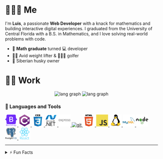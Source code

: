 <!--
**lsan31296/lsan31296** is a ✨ _special_ ✨ repository because its `README.md` (this file) appears on your GitHub profile.

Here are some ideas to get you started:

- 🔭 I’m currently working on ...
- 🌱 I’m currently learning ...
- 👯 I’m looking to collaborate on ...
- 🤔 I’m looking for help with ...
- 💬 Ask me about ...
- 📫 How to reach me: ...
- 😄 Pronouns: ...
- ⚡ Fun fact: ...
- src="https://github-readme-stats-topaz-omega-85.vercel.app/api?username=lsan31296&show_icons=true&include_all_commits=true&show=prs_merged,prs_merged_percentage&hide=issues,stars,contribs&theme=dark" NOT WORKING
-->
# 🙋🏼‍♂️ Me

I'm **Luis**, a passionate **Web Developer** with a knack for mathematics and building interactive digital experiences. I graduated from the University of Central Florida with a B.S. in Mathematics, and I love solving real-world problems with code.

- 🧮 **Math graduate** turned 💻 developer
- 🏋️‍♂️ Avid weight lifter & 🏌🏼‍♂️ golfer
- 🐺 Siberian husky owner

<h1>🏋️‍♂️ Work</h1>

<div align="center">
  <a>
    <img
    src="https://github-readme-stats-nine-psi-84.vercel.app/api?username=lsan31296&show_icons=true&include_all_commits=true&show=prs_merged,prs_merged_percentage&hide=issues,stars,contribs&theme=blue-green"
    width="54%"
    height=200
    alt="lang graph" />  
  </a>
  
  <a>
    <img
    src="https://github-readme-stats-nine-psi-84.vercel.app/api/top-langs?username=lsan31296&size_weight=0&count_weight=1&layout=compact&theme=blue-green"
    width="45%"
    height=200
    alt="lang graph" />
  </a>
</div>

<div>
  <h3>🚀 Languages and Tools</h3>
  <p> <a href="https://getbootstrap.com" target="_blank" rel="noreferrer"> <img src="https://raw.githubusercontent.com/devicons/devicon/master/icons/bootstrap/bootstrap-plain-wordmark.svg" alt="bootstrap" width="40" height="40"/> </a> <a 
  href="https://www.w3schools.com/cs/" target="_blank" rel="noreferrer"> <img src="https://raw.githubusercontent.com/devicons/devicon/master/icons/csharp/csharp-original.svg" alt="csharp" width="40" height="40"/> </a> <a  
  href="https://www.w3schools.com/css/" target="_blank" rel="noreferrer"> <img src="https://raw.githubusercontent.com/devicons/devicon/master/icons/css3/css3-original-wordmark.svg" alt="css3" width="40" height="40"/> </a> <a 
  href="https://dotnet.microsoft.com/" target="_blank" rel="noreferrer"> <img src="https://raw.githubusercontent.com/devicons/devicon/master/icons/dot-net/dot-net-original-wordmark.svg" alt="dotnet" width="40" height="40"/> </a> <a 
  href="https://expressjs.com" target="_blank" rel="noreferrer"> <img src="https://raw.githubusercontent.com/devicons/devicon/master/icons/express/express-original-wordmark.svg" alt="express" width="40" height="40"/> </a> <a href="https://git-scm.com/" 
  target="_blank" rel="noreferrer"> <img src="https://www.vectorlogo.zone/logos/git-scm/git-scm-icon.svg" alt="git" width="40" height="40"/> </a> <a href="https://www.w3.org/html/" target="_blank" rel="noreferrer"> <img 
  src="https://raw.githubusercontent.com/devicons/devicon/master/icons/html5/html5-original-wordmark.svg" alt="html5" width="40" height="40"/> </a> <a href="https://developer.mozilla.org/en-US/docs/Web/JavaScript" target="_blank" rel="noreferrer"> <img 
  src="https://raw.githubusercontent.com/devicons/devicon/master/icons/javascript/javascript-original.svg" alt="javascript" width="40" height="40"/> </a> <a href="https://www.linux.org/" target="_blank" rel="noreferrer"> <img 
  src="https://raw.githubusercontent.com/devicons/devicon/master/icons/linux/linux-original.svg" alt="linux" width="40" height="40"/> </a> <a href="https://www.mysql.com/" target="_blank" rel="noreferrer"> <img 
  src="https://raw.githubusercontent.com/devicons/devicon/master/icons/mysql/mysql-original-wordmark.svg" alt="mysql" width="40" height="40"/> </a> <a href="https://nodejs.org" target="_blank" rel="noreferrer"> <img 
  src="https://raw.githubusercontent.com/devicons/devicon/master/icons/nodejs/nodejs-original-wordmark.svg" alt="nodejs" width="40" height="40"/> </a> <a href="https://www.postgresql.org" target="_blank" rel="noreferrer"> <img 
  src="https://raw.githubusercontent.com/devicons/devicon/master/icons/postgresql/postgresql-original-wordmark.svg" alt="postgresql" width="40" height="40"/> </a> <a href="https://reactjs.org/" target="_blank" rel="noreferrer"> <img 
  src="https://raw.githubusercontent.com/devicons/devicon/master/icons/react/react-original-wordmark.svg" alt="react" width="40" height="40"/> </a> </p>
</div>

---

<details>
  <summary>⚡ Fun Facts</summary>
  <ul>
    <li>I rarely miss a gym session!</li>
    <li>You'll find me on the golf course when I'm not coding.</li>
    <li>My Siberian husky, Nero, is my loyal coding companion 🐾</li>
  </ul>
</details>


